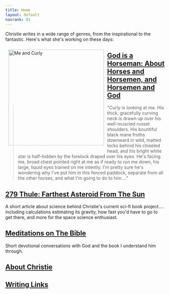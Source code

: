 ```yaml
---
title: Home
layout: default
navrank: 01
---
```



Christie writes in a wide range of genres, from the inspirational to the fantastic.  Here's what she's working on these days:


<img style="margin: 10px; float: left;" alt="Me and Curly" src="../images/mevscurlyfix.JPG" width="300px" height="300px"/>

## [God is a Horseman: About Horses and Horsemen, and Horsemen and God](GIAH/giah.html)

> "Curly is looking at me.  His thick, gracefully curving neck is drawn up over his well-muscled russet shoulders.  His bountiful black mane froths downward in wild, matted locks behind his chiseled head, and his bright white star is half-hidden by the forelock draped over his eyes.   He's facing me, broad chest pointed right at me as if ready to run me down, his large, liquid eyes trained on me intently.  I'm pretty sure he's wondering why I've put him in this fenced paddock, separate from all the other horses, and what I'm going to do to him...."


<h2 class="nofloat"><a href="LFA/Thule_for_webpage.md">279 Thule: Farthest Asteroid From The Sun</a></h2>

A short article about science behind Christie's current sci-fi book project.... including calculations estimating its gravity, how fast you'd have to go to get there, and more for the space science enthusiast.


[Meditations on The Bible](MED/meditations2.md)
------------------------------------------
Short devotional conversations with God and the book I understand him through.


[About Christie](BIO/bio5.md)
------------------------------

[Writing Links](WRI/writing.md)
---------------------------
